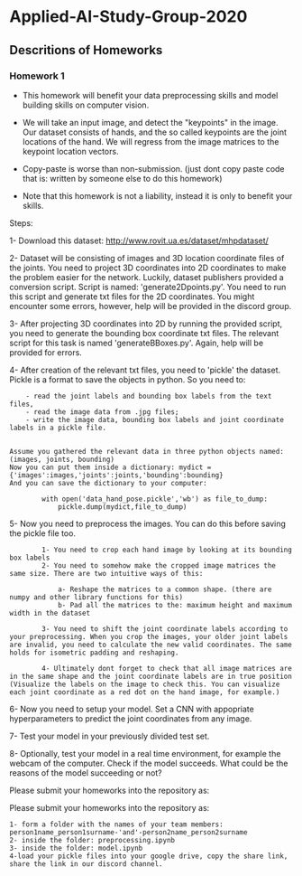 # Applied-AI-Study-Group-2020

## Descritions of Homeworks

### Homework 1

- This homework will benefit your data preprocessing skills and model building skills on computer vision. 

- We will take an input image, and detect the "keypoints" in the image. Our dataset consists of hands, and the so called keypoints are the joint locations of the hand. We will regress from the image matrices to the keypoint location vectors.

- Copy-paste is worse than non-submission. (just dont copy paste code that is: written by someone else to do this homework)

- Note that this homework is not a liability, instead it is only to benefit your skills.




Steps:

1- Download this dataset: http://www.rovit.ua.es/dataset/mhpdataset/

2- Dataset will be consisting of images and 3D location coordinate files of the joints. You need to project 3D coordinates into 2D coordinates to make the problem easier for the network. Luckily, dataset publishers provided a conversion script. Script is named: 'generate2Dpoints.py'. You need to run this script and generate txt files for the 2D coordinates. You might encounter some errors, however, help will be provided in the discord group.

3- After projecting 3D coordinates into 2D by running the provided script, you need to generate the bounding box coordinate txt files. The relevant script for this task is named 'generateBBoxes.py'. Again, help will be provided for errors.

4- After creation of the relevant txt files, you need to 'pickle' the dataset. Pickle is a format to save the objects in python. 
	So you need to: 
	
		- read the joint labels and bounding box labels from the text files, 
		- read the image data from .jpg files; 
		- write the image data, bounding box labels and joint coordinate labels in a pickle file.


	Assume you gathered the relevant data in three python objects named: (images, joints, bounding)
	Now you can put them inside a dictionary: mydict = {'images':images,'joints':joints,'bounding':bounding}
	And you can save the dictionary to your computer: 
	
			with open('data_hand_pose.pickle','wb') as file_to_dump:
			    pickle.dump(mydict,file_to_dump)


5- Now you need to preprocess the images. You can do this before saving the pickle file too. 
		
			1- You need to crop each hand image by looking at its bounding box labels
			2- You need to somehow make the cropped image matrices the same size. There are two intuitive ways of this:

				a- Reshape the matrices to a common shape. (there are numpy and other library functions for this)
				b- Pad all the matrices to the: maximum height and maximum width in the dataset

			3- You need to shift the joint coordinate labels according to your preprocessing. When you crop the images, your older joint labels are invalid, you need to calculate the new valid coordinates. The same holds for isometric padding and reshaping.

			4- Ultimately dont forget to check that all image matrices are in the same shape and the joint coordinate labels are in true position (Visualize the labels on the image to check this. You can visualize each joint coordinate as a red dot on the hand image, for example.)


6- Now you need to setup your model. Set a CNN with appopriate hyperparameters to predict the joint coordinates from any image.

7- Test your model in your previously divided test set.

8- Optionally, test your model in a real time environment, for example the webcam of the computer. Check if the model succeeds. What could be the reasons of the model succeeding or not?

    

	


Please submit your homeworks into the repository as:


Please submit your homeworks into the repository as:

	1- form a folder with the names of your team members: person1name_person1surname-'and'-person2name_person2surname
	2- inside the folder: preprocessing.ipynb
	3- inside the folder: model.ipynb
	4-load your pickle files into your google drive, copy the share link, share the link in our discord channel.


